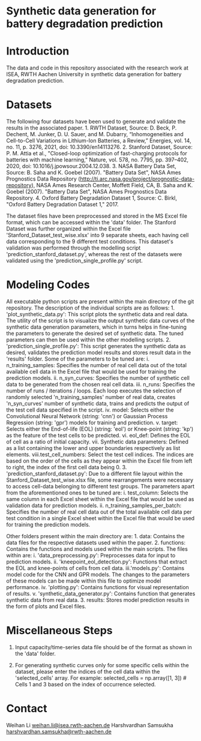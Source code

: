 # Synthetic data generation for battery degradation prediction

# Introduction
The data and code in this repository associated with the research work at ISEA, RWTH Aachen University in synthetic data generation for battery degradation prediction.

# Datasets
The following four datasets have been used to generate and validate the results in the associated paper.
	1. RWTH Dataset, Source: D. Beck, P. Dechent, M. Junker, D. U. Sauer, and M. Dubarry, “Inhomogeneities and Cell-to-Cell Variations in Lithium-Ion Batteries, a Review,” Energies, vol. 14, no. 11, p. 3276, 2021, doi: 10.3390/en14113276.
	2. Stanford Dataset, Source: P. M. Attia et al., "Closed-loop optimization of fast-charging protocols for batteries with machine learning," Nature, vol. 578, no. 7795, pp. 397–402, 2020, doi: 10.1016/j.jpowsour.2004.12.038.
	3. NASA Battery Data Set, Source: B. Saha and K. Goebel (2007). "Battery Data Set", NASA Ames Prognostics Data Repository (http://ti.arc.nasa.gov/project/prognostic-data-repository), NASA Ames Research Center, Moffett Field, CA, B. Saha and K. Goebel (2007). "Battery Data Set", NASA Ames Prognostics Data Repository.
	4. Oxford Battery Degradation Dataset 1, Source: C. Birkl, "Oxford Battery Degradation Dataset 1," 2017.
	
The dataset files have been preprocessed and stored in the MS Excel file format, which can be accessed within the 'data' folder. The Stanford Dataset was further organized within the Excel file 'Stanford_Dataset_test_wise.xlsx' into 9 separate sheets, each having cell data corresponding to the 9 different test conditions. This dataset's validation was performed through the modelling script 'prediction_stanford_dataset.py', whereas the rest of the datasets were validated using the 'prediction_single_profile.py' script.

# Modeling Codes
All executable python scripts are present within the main directory of the git repository. The description of the individual scripts are as follows:
	1. 'plot_synthetic_data.py': This script plots the synthetic data and real data. The utility of the script is to visualize the output synthetic data curves of the synthetic data generation parameters, which in turns helps in fine-tuning the parameters to generate the desired set of synthetic data. The tuned parameters can then be used within the other modelling scripts.
	2. 'prediction_single_profile.py': This script generates the synthetic data as desired, validates the prediction model results and stores result data in the 'results' folder. Some of the parameters to be tuned are:
		i.   n_training_samples: Specifies the number of real cell data out of the total available cell data in the Excel file that would be used for training the prediction models.
		ii.  n_syn_curves: Specifies the number of synthetic cell data to be generated from the chosen real cell data.
		iii. n_runs: Specifies the number of runs / iterations / loops. Each loop executes the selection of randomly selected 'n_training_samples' number of real data, creates 'n_syn_curves' number of synthetic data, trains and predicts the output of the test cell data specified in the script.
		iv.  model: Selects either the Convolutional Neural Network (string: 'cnn') or Gaussian Process Regression (string: 'gpr') models for training and prediction.
		v.   target: Selects either the End-of-life (EOL) (string: 'eol') or Knee-point (string: 'kp') as the feature of the test cells to be predicted.
		vi.  eol_def: Defines the EOL of cell as a ratio of initial capacity.
		vii. Synthetic data parameters: Defined as a list containing the lower and upper boundaries respectively as list elements.
		viii.test_cell_numbers: Select the test cell indices. The indices are based on the order of the cells as they appear within the Excel file from left to right, the index of the first cell data being 0.
	3. 'prediction_stanford_dataset.py': Due to a different file layout within the Stanford_Dataset_test_wise.xlsx file, some rearrangements were necessary to access cell-data belonging to different test groups. The parameters apart from the aforementioned ones to be tuned are:
		i.   test_column: Selects the same column in each Excel sheet within the Excel file that would be used as validation data for prediction models.
		ii.  n_training_samples_per_batch: Specifies the number of real cell data out of the total available cell data per test condition in a single Excel sheet within the Excel file that would be used for training the prediction models.

Other folders present within the main directory are:
	1. data: Contains the data files for the respective datasets used within the paper.
	2. functions: Contains the functions and models used within the main scripts. The files within are:
		i.  'data_preprocessing.py': Preprocesses data for input to prediction models.
		ii. 'kneepoint_eol_detection.py': Functions that extract the EOL and knee-points of cells from cell data.
		iii.'models.py': Contains model code for the CNN and GPR models. The changes to the parameters of these models can be made within this file to optimize model performance.
		iv. 'plotting.py': Contains functions for visual representation of results.
		v.  'synthetic_data_generator.py': Contains function that generates synthetic data from real data.
	3. results: Stores model prediction results in the form of plots and Excel files.
	

# Miscellaneous Steps

   1. Input capacity/time-series data file should be of the format as shown in the 'data' folder.

   2. For generating synthetic curves only for some specific cells within the dataset, please enter the indices of the cell data within the 'selected_cells' array. For example:
   selected_cells = np.array([1, 3]) # Cells 1 and 3 based on the index of occurrence selected.

# Contact
Weihan Li weihan.li@isea.rwth-aachen.de
Harshvardhan Samsukha harshvardhan.samsukha@rwth-aachen.de 
